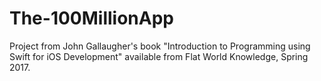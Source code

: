 # The-100MillionApp

Project from John Gallaugher's book "Introduction to Programming using Swift for iOS Development" available from Flat World Knowledge, 
Spring 2017.

